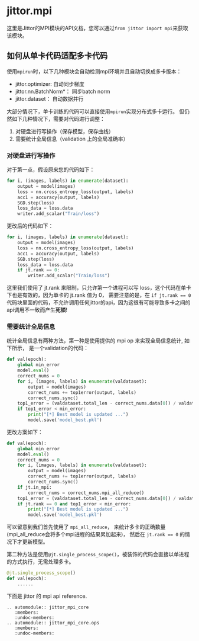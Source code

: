 jittor.mpi
=====================

这里是Jittor的MPI模块的API文档，您可以通过`from jittor import mpi`来获取该模块。

## 如何从单卡代码适配多卡代码

使用`mpirun`时，以下几种模块会自动检测mpi环境并且自动切换成多卡版本：

* jittor.optimizer: 自动同步梯度
* jittor.nn.BatchNorm*： 同步batch norm
* jittor.dataset： 自动数据并行

大部分情况下，单卡训练的代码可以直接使用`mpirun`实现分布式多卡运行。 但仍然如下几种情况下，需要对代码进行调整：

1. 对硬盘进行写操作（保存模型，保存曲线）
2. 需要统计全局信息（validation 上的全局准确率）

### 对硬盘进行写操作

对于第一点，假设原来您的代码如下：

```python
for i, (images, labels) in enumerate(dataset):
    output = model(images)
    loss = nn.cross_entropy_loss(output, labels)
    acc1 = accuracy(output, labels)
    SGD.step(loss)
    loss_data = loss.data
    writer.add_scalar("Train/loss")
```

更改后的代码如下：

```python
for i, (images, labels) in enumerate(dataset):
    output = model(images)
    loss = nn.cross_entropy_loss(output, labels)
    acc1 = accuracy(output, labels)
    SGD.step(loss)
    loss_data = loss.data
    if jt.rank == 0:
        writer.add_scalar("Train/loss")
```

这里我们使用了 jt.rank 来限制，只允许第一个进程可以写 loss，这个代码在单卡下也是有效的，因为单卡的 jt.rank 值为 0， 需要注意的是，在 `if jt.rank == 0` 代码块里面的代码，不允许调用任何jittor的api，因为这很有可能导致多卡之间的api调用不一致而产生**死锁**!

### 需要统计全局信息

统计全局信息有两种方法，第一种是使用提供的 mpi op 来实现全局信息统计, 如下所示， 是一个validation的代码：

```python
def val(epoch):
    global min_error
    model.eval()
    correct_nums = 0
    for i, (images, labels) in enumerate(valdataset):
        output = model(images)
        correct_nums += top1error(output, labels)
        correct_nums.sync()
    top1_error = (valdataset.total_len - correct_nums.data[0]) / valdataset.total_len
    if top1_error < min_error:
        print("[*] Best model is updated ...")
        model.save('model_best.pkl')
```

更改方案如下：

```python
def val(epoch):
    global min_error
    model.eval()
    correct_nums = 0
    for i, (images, labels) in enumerate(valdataset):
        output = model(images)
        correct_nums += top1error(output, labels)
        correct_nums.sync()
    if jt.in_mpi:
        correct_nums = correct_nums.mpi_all_reduce()
    top1_error = (valdataset.total_len - correct_nums.data[0]) / valdataset.total_len
    if jt.rank == 0 and top1_error < min_error:
        print("[*] Best model is updated ...")
        model.save('model_best.pkl')
```

可以留意到我们首先使用了 `mpi_all_reduce`， 来统计多卡的正确数量(mpi_all_reduce会将多个mpi进程的结果累加起来)， 然后在 `jt.rank == 0` 的情况下才更新模型。

第二种方法是使用`@jt.single_process_scope()`，被装饰的代码会直接以单进程的方式执行，无需处理多卡。

```python
@jt.single_process_scope()
def val(epoch):
    ......
```

下面是 jittor 的 mpi api reference.

```eval_rst
.. automodule:: jittor_mpi_core
   :members:
   :undoc-members:
.. automodule:: jittor_mpi_core.ops
   :members:
   :undoc-members:
```
